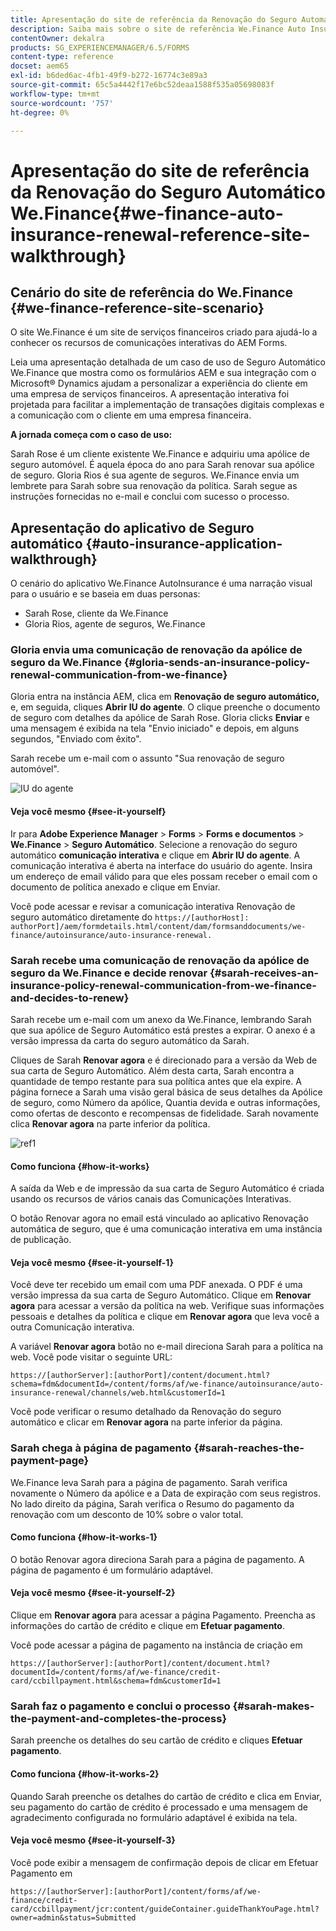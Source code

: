 ```yaml
---
title: Apresentação do site de referência da Renovação do Seguro Automático We.Finance
description: Saiba mais sobre o site de referência We.Finance Auto Insurance Renewal fazendo uma apresentação.
contentOwner: dekalra
products: SG_EXPERIENCEMANAGER/6.5/FORMS
content-type: reference
docset: aem65
exl-id: b6ded6ac-4fb1-49f9-b272-16774c3e89a3
source-git-commit: 65c5a4442f17e6bc52deaa1588f535a05698083f
workflow-type: tm+mt
source-wordcount: '757'
ht-degree: 0%

---
```


# Apresentação do site de referência da Renovação do Seguro Automático We.Finance{#we-finance-auto-insurance-renewal-reference-site-walkthrough}

## Cenário do site de referência do We.Finance  {#we-finance-reference-site-scenario}

O site We.Finance é um site de serviços financeiros criado para ajudá-lo a conhecer os recursos de comunicações interativas do AEM Forms.

Leia uma apresentação detalhada de um caso de uso de Seguro Automático We.Finance que mostra como os formulários AEM e sua integração com o Microsoft® Dynamics ajudam a personalizar a experiência do cliente em uma empresa de serviços financeiros. A apresentação interativa foi projetada para facilitar a implementação de transações digitais complexas e a comunicação com o cliente em uma empresa financeira.

**A jornada começa com o caso de uso:**

Sarah Rose é um cliente existente We.Finance e adquiriu uma apólice de seguro automóvel. É aquela época do ano para Sarah renovar sua apólice de seguro. Gloria Rios é sua agente de seguros. We.Finance envia um lembrete para Sarah sobre sua renovação da política. Sarah segue as instruções fornecidas no e-mail e conclui com sucesso o processo.

## Apresentação do aplicativo de Seguro automático {#auto-insurance-application-walkthrough}

O cenário do aplicativo We.Finance AutoInsurance é uma narração visual para o usuário e se baseia em duas personas:

* Sarah Rose, cliente da We.Finance
* Gloria Rios, agente de seguros, We.Finance

### Gloria envia uma comunicação de renovação da apólice de seguro da We.Finance {#gloria-sends-an-insurance-policy-renewal-communication-from-we-finance}

Gloria entra na instância AEM, clica em **Renovação de seguro automático,** e, em seguida, cliques **Abrir IU do agente**. O clique preenche o documento de seguro com detalhes da apólice de Sarah Rose. Gloria clicks **Enviar** e uma mensagem é exibida na tela &quot;Envio iniciado&quot; e depois, em alguns segundos, &quot;Enviado com êxito&quot;.

Sarah recebe um e-mail com o assunto &quot;Sua renovação de seguro automóvel&quot;.

![IU do agente](assets/agent_ui_email_new.png)

#### Veja você mesmo {#see-it-yourself}

Ir para **Adobe Experience Manager** > **Forms** > **Forms e documentos** > **We.Finance** > **Seguro Automático**. Selecione a renovação do seguro automático **comunicação interativa** e clique em **Abrir IU do agente**. A comunicação interativa é aberta na interface do usuário do agente. Insira um endereço de email válido para que eles possam receber o email com o documento de política anexado e clique em Enviar.

Você pode acessar e revisar a comunicação interativa Renovação de seguro automático diretamente do `https://[authorHost]: authorPort]/aem/formdetails.html/content/dam/formsanddocuments/we-finance/autoinsurance/auto-insurance-renewal.`

### Sarah recebe uma comunicação de renovação da apólice de seguro da We.Finance e decide renovar {#sarah-receives-an-insurance-policy-renewal-communication-from-we-finance-and-decides-to-renew}

Sarah recebe um e-mail com um anexo da We.Finance, lembrando Sarah que sua apólice de Seguro Automático está prestes a expirar. O anexo é a versão impressa da carta do seguro automático da Sarah.

Cliques de Sarah **Renovar agora** e é direcionado para a versão da Web de sua carta de Seguro Automático. Além desta carta, Sarah encontra a quantidade de tempo restante para sua política antes que ela expire. A página fornece a Sarah uma visão geral básica de seus detalhes da Apólice de seguro, como Número da apólice, Quantia devida e outras informações, como ofertas de desconto e recompensas de fidelidade. Sarah novamente clica **Renovar agora** na parte inferior da política.

![ref1](assets/ref1.png)

#### Como funciona {#how-it-works}

A saída da Web e de impressão da sua carta de Seguro Automático é criada usando os recursos de vários canais das Comunicações Interativas.

O botão Renovar agora no email está vinculado ao aplicativo Renovação automática de seguro, que é uma comunicação interativa em uma instância de publicação.

#### Veja você mesmo {#see-it-yourself-1}

Você deve ter recebido um email com uma PDF anexada. O PDF é uma versão impressa da sua carta de Seguro Automático. Clique em **Renovar agora** para acessar a versão da política na web. Verifique suas informações pessoais e detalhes da política e clique em **Renovar agora** que leva você a outra Comunicação interativa.

A variável **Renovar agora** botão no e-mail direciona Sarah para a política na web. Você pode visitar o seguinte URL:

`https://[authorServer]:[authorPort]/content/document.html?schema=fdm&documentId=/content/forms/af/we-finance/autoinsurance/auto-insurance-renewal/channels/web.html&customerId=1`

Você pode verificar o resumo detalhado da Renovação do seguro automático e clicar em **Renovar agora** na parte inferior da página.

### Sarah chega à página de pagamento {#sarah-reaches-the-payment-page}

We.Finance leva Sarah para a página de pagamento. Sarah verifica novamente o Número da apólice e a Data de expiração com seus registros. No lado direito da página, Sarah verifica o Resumo do pagamento da renovação com um desconto de 10% sobre o valor total.

#### Como funciona {#how-it-works-1}

O botão Renovar agora direciona Sarah para a página de pagamento. A página de pagamento é um formulário adaptável.

#### Veja você mesmo {#see-it-yourself-2}

Clique em **Renovar agora** para acessar a página Pagamento. Preencha as informações do cartão de crédito e clique em **Efetuar pagamento**.

Você pode acessar a página de pagamento na instância de criação em

`https://[authorServer]:[authorPort]/content/document.html?documentId=/content/forms/af/we-finance/credit-card/ccbillpayment.html&schema=fdm&customerId=1`

### Sarah faz o pagamento e conclui o processo {#sarah-makes-the-payment-and-completes-the-process}

Sarah preenche os detalhes do seu cartão de crédito e cliques **Efetuar pagamento**.

#### Como funciona {#how-it-works-2}

Quando Sarah preenche os detalhes do cartão de crédito e clica em Enviar, seu pagamento do cartão de crédito é processado e uma mensagem de agradecimento configurada no formulário adaptável é exibida na tela.

#### Veja você mesmo {#see-it-yourself-3}

Você pode exibir a mensagem de confirmação depois de clicar em Efetuar Pagamento em

`https://[authorServer]:[authorPort]/content/forms/af/we-finance/credit-card/ccbillpayment/jcr:content/guideContainer.guideThankYouPage.html?owner=admin&status=Submitted`
